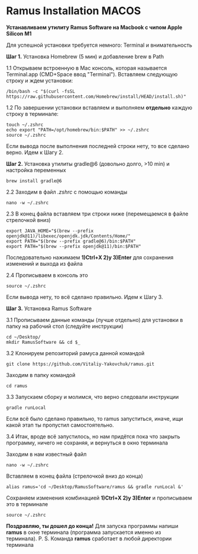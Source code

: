 # Ramus Installation MACOS
**Устанавливаем утилиту Ramus Software на Macbook с чипом Apple Silicon M1**

Для успешной установки требуется немного: Terminal и внимательность

**Шаг 1.** Установка Homebrew (5 мин) и добавление brew в Path

1.1 Открываем встроенную в Mac консоль, которая называется Terminal.app (CMD+Space ввод "Terminal"). Вставляем следующую строку и ждем установки:
```
/bin/bash -c "$(curl -fsSL https://raw.githubusercontent.com/Homebrew/install/HEAD/install.sh)"
```
1.2 По завершении установки  вставляем и выполняем **отдельно** каждую строку в терминале:
```
touch ~/.zshrc
echo export "PATH=/opt/homebrew/bin:$PATH" >> ~/.zshrc
source ~/.zshrc
```
Если вывода после выполнения последней строки нету, то все сделано верно. Идем к Шагу 2.

**Шаг 2.** Установка утилиты gradle@6 (довольно долго, >10 min) и настройка переменных
```
brew install gradle@6
```
2.2 Заходим в файл *.zshrc* с помощью команды
```
nano -w ~/.zshrc
```
2.3 В конец файла вставляем три строки ниже (перемещаемся в файле стрелочкой вниз)
```
export JAVA_HOME="$(brew --prefix openjdk@11)/libexec/openjdk.jdk/Contents/Home/"
export PATH="$(brew --prefix gradle@6)/bin:$PATH"
export PATH="$(brew --prefix openjdk@11)/bin:$PATH"
```
Последовательно нажимаем **1)Ctrl+X  2)y 3)Enter**  для сохранения изменений и выхода из файла

2.4 Прописываем в консоль это
```
source ~/.zshrc
```
Если вывода нету, то всё сделано правильно. Идем к Шагу 3.

**Шаг 3.** Установка Ramus Software

3.1 Прописываем данные команды (лучше отдельно) для установки в папку на рабочий стол (следуйте инструкции)
```
cd ~/Desktop/
mkdir RamusSoftware && cd $_
```
3.2 Клонируем репозиторий рамуса данной командой
```
git clone https://github.com/Vitaliy-Yakovchuk/ramus.git
```
Заходим в папку командой
```
cd ramus
```
3.3 Запускаем сборку и молимся, что верно следовали инструкции
```
gradle runLocal
```
Если всё было сделано правильно, то ramus запуститься, иначе, ищи какой этап ты пропустил самостоятельно.

3.4 Итак, вроде всё запустилось, но нам придётся пока что закрыть программу, ничего не сохраняя, и вернуться в окно терминала

Заходим в нам известный файл
```
nano -w ~/.zshrc
```
Вставляем в конец файла (стрелочкой вниз до конца)
```
alias ramus='cd ~/Desktop/RamusSoftware/ramus && gradle runLocal &'
```
Сохраняем изменения комбинацией **1)Ctrl+X  2)y 3)Enter**
и прописываем это в терминале
```
source ~/.zshrc
```
**Поздравляю, ты дошел до конца!** Для запуска программы напиши **ramus** в окне терминала (программа запускается именно из терминала). P. S. Команда **ramus** сработает в любой директории терминала
